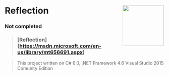 # Reflection  <img src="https://cloud.githubusercontent.com/assets/24522089/21962098/41a510c8-db36-11e6-95ef-eb392a0a1919.png" align="right" width="130px" height="130px" /> 

### Not completed

>### [**Reflection**] (https://msdn.microsoft.com/en-us/library/mt656691.aspx) 


> This project written on C# 6.0, .NET Framework 4.6 Visual Studio 2015 Comunity Edition
